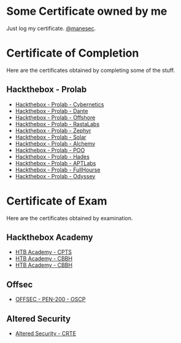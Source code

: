 # Some Certificate owned by me

Just log my certificate. [@manesec](https://github.com/manesec).

# Certificate of Completion

Here are the certificates obtained by completing some of the stuff.

## Hackthebox - Prolab

+ [Hackthebox - Prolab - Cybernetics](./HTB/Prolab/Cybernetics.png)
+ [Hackthebox - Prolab - Dante](./HTB/Prolab/Dante.png)
+ [Hackthebox - Prolab - Offshore](./HTB/Prolab/Offshore.png)
+ [Hackthebox - Prolab - RastaLabs](./HTB/Prolab/RastaLabs.png)
+ [Hackthebox - Prolab - Zephyr](./HTB/Prolab/zephyr.png)
+ [Hackthebox - Prolab - Solar](./HTB/Prolab/Solar.png)
+ [Hackthebox - Prolab - Alchemy](./HTB/Prolab/Alchemy.png)
+ [Hackthebox - Prolab - POO](./HTB/Prolab/POO.png)
+ [Hackthebox - Prolab - Hades](./HTB/Prolab/Hades.png)
+ [Hackthebox - Prolab - APTLabs](./HTB/Prolab/APTLabs.png)
+ [Hackthebox - Prolab - FullHourse](./HTB/Prolab/FullHouse.png)
+ [Hackthebox - Prolab - Odyssey](./HTB/Prolab/Odyssey.png)

# Certificate of Exam

Here are the certificates obtained by examination.

## Hackthebox Academy

+ [HTB Academy - CPTS](./HTB/Academy/CPTS.png)
+ [HTB Academy - CBBH](./HTB/Academy/CBBH.png)
+ [HTB Academy - CBBH](./HTB/Academy/CAPE.png)

## Offsec

+ [OFFSEC - PEN-200 - OSCP](./OFFSEC/oscp.png)

## Altered Security

+ [Altered Security - CRTE](./AS/CRTE.png)

